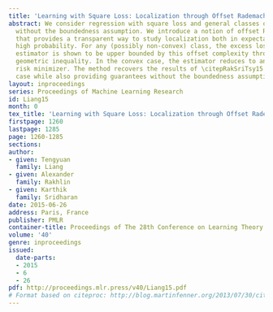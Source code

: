 ```yaml
---
title: 'Learning with Square Loss: Localization through Offset Rademacher Complexity'
abstract: We consider regression with square loss and general classes of functions
  without the boundedness assumption. We introduce a notion of offset Rademacher complexity
  that provides a transparent way to study localization both in expectation and in
  high probability. For any (possibly non-convex) class, the excess loss of a two-step
  estimator is shown to be upper bounded by this offset complexity through a novel
  geometric inequality. In the convex case, the estimator reduces to an empirical
  risk minimizer. The method recovers the results of \citepRakSriTsy15 for the bounded
  case while also providing guarantees without the boundedness assumption.
layout: inproceedings
series: Proceedings of Machine Learning Research
id: Liang15
month: 0
tex_title: 'Learning with Square Loss: Localization through Offset Rademacher Complexity'
firstpage: 1260
lastpage: 1285
page: 1260-1285
sections: 
author:
- given: Tengyuan
  family: Liang
- given: Alexander
  family: Rakhlin
- given: Karthik
  family: Sridharan
date: 2015-06-26
address: Paris, France
publisher: PMLR
container-title: Proceedings of The 28th Conference on Learning Theory
volume: '40'
genre: inproceedings
issued:
  date-parts:
  - 2015
  - 6
  - 26
pdf: http://proceedings.mlr.press/v40/Liang15.pdf
# Format based on citeproc: http://blog.martinfenner.org/2013/07/30/citeproc-yaml-for-bibliographies/
---
```

